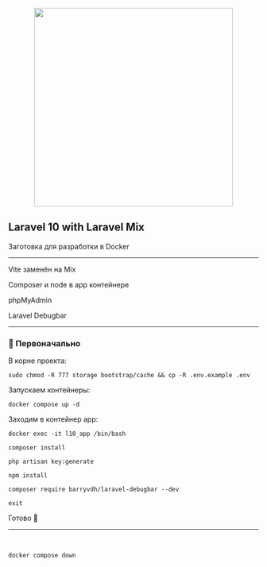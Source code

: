 <p align="center"><img src="https://raw.githubusercontent.com/laravel/art/master/logo-lockup/5%20SVG/2%20CMYK/1%20Full%20Color/laravel-logolockup-cmyk-red.svg" width="400"></p>

## Laravel 10 with Laravel Mix
Заготовка для разработки в Docker

---

Vite заменён на Mix

Composer и node в app контейнере

phpMyAdmin

Laravel Debugbar

---

### 📜 Первоначально

В корне проекта:

```
sudo chmod -R 777 storage bootstrap/cache && cp -R .env.example .env
```

Запускаем контейнеры:

```
docker compose up -d
```

Заходим в контейнер app:

```
docker exec -it l10_app /bin/bash
```

```
composer install
```

```
php artisan key:generate
```

```
npm install
```

```
composer require barryvdh/laravel-debugbar --dev
```

```
exit
```

Готово 🙂

---

&nbsp;

```
docker compose down
```

&nbsp;
&nbsp;
&nbsp;
